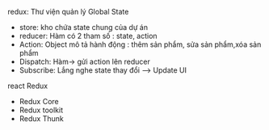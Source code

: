 redux: Thư viện quản lý Global State

- store: kho chứa state chung của dự án
- reducer: Hàm có 2 tham số : state, action
- Action: Object mô tả hành động : thêm sản phẩm, sửa sản phẩm,xóa sản phẩm
- Dispatch: Hàm-> gửi action lên reducer
- Subscribe: Lắng nghe state thay đổi --> Update UI

react Redux

- Redux Core
- Redux toolkit
- Redux Thunk
